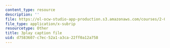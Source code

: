 ```yaml
---
content_type: resource
description: ''
file: https://ol-ocw-studio-app-production.s3.amazonaws.com/courses/2-087-engineering-math-differential-equations-and-linear-algebra-fall-2014/d7583607c7ec52a1a3ca22ff0a12a758_xvTYUnqn2wY.vtt
file_type: application/x-subrip
resourcetype: Other
title: 3play caption file
uid: d7583607-c7ec-52a1-a3ca-22ff0a12a758
---
```

